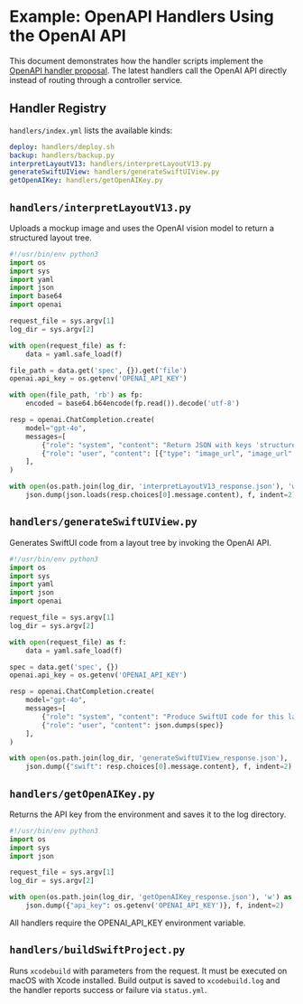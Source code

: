 # Example: OpenAPI Handlers Using the OpenAI API

This document demonstrates how the handler scripts implement the
[OpenAPI handler proposal](openapi-handler-proposal.md). The latest
handlers call the OpenAI API directly instead of routing through a
controller service.

## Handler Registry

`handlers/index.yml` lists the available kinds:

```yaml
deploy: handlers/deploy.sh
backup: handlers/backup.py
interpretLayoutV13: handlers/interpretLayoutV13.py
generateSwiftUIView: handlers/generateSwiftUIView.py
getOpenAIKey: handlers/getOpenAIKey.py
```

## `handlers/interpretLayoutV13.py`

Uploads a mockup image and uses the OpenAI vision model to return a
structured layout tree.

```python
#!/usr/bin/env python3
import os
import sys
import yaml
import json
import base64
import openai

request_file = sys.argv[1]
log_dir = sys.argv[2]

with open(request_file) as f:
    data = yaml.safe_load(f)

file_path = data.get('spec', {}).get('file')
openai.api_key = os.getenv('OPENAI_API_KEY')

with open(file_path, 'rb') as fp:
    encoded = base64.b64encode(fp.read()).decode('utf-8')

resp = openai.ChatCompletion.create(
    model="gpt-4o",
    messages=[
        {"role": "system", "content": "Return JSON with keys 'structured' and 'description'."},
        {"role": "user", "content": [{"type": "image_url", "image_url": {"url": f"data:image/png;base64,{encoded}"}}]}
    ],
)

with open(os.path.join(log_dir, 'interpretLayoutV13_response.json'), 'w') as f:
    json.dump(json.loads(resp.choices[0].message.content), f, indent=2)
```

## `handlers/generateSwiftUIView.py`

Generates SwiftUI code from a layout tree by invoking the OpenAI API.

```python
#!/usr/bin/env python3
import os
import sys
import yaml
import json
import openai

request_file = sys.argv[1]
log_dir = sys.argv[2]

with open(request_file) as f:
    data = yaml.safe_load(f)

spec = data.get('spec', {})
openai.api_key = os.getenv('OPENAI_API_KEY')

resp = openai.ChatCompletion.create(
    model="gpt-4o",
    messages=[
        {"role": "system", "content": "Produce SwiftUI code for this layout."},
        {"role": "user", "content": json.dumps(spec)}
    ],
)

with open(os.path.join(log_dir, 'generateSwiftUIView_response.json'), 'w') as f:
    json.dump({"swift": resp.choices[0].message.content}, f, indent=2)
```

## `handlers/getOpenAIKey.py`

Returns the API key from the environment and saves it to the log
directory.

```python
#!/usr/bin/env python3
import os
import sys
import json

request_file = sys.argv[1]
log_dir = sys.argv[2]

with open(os.path.join(log_dir, 'getOpenAIKey_response.json'), 'w') as f:
    json.dump({"api_key": os.getenv('OPENAI_API_KEY')}, f, indent=2)
```

All handlers require the OPENAI_API_KEY environment variable.

## `handlers/buildSwiftProject.py`

Runs `xcodebuild` with parameters from the request. It must be executed on
macOS with Xcode installed. Build output is saved to `xcodebuild.log` and the
handler reports success or failure via `status.yml`.

